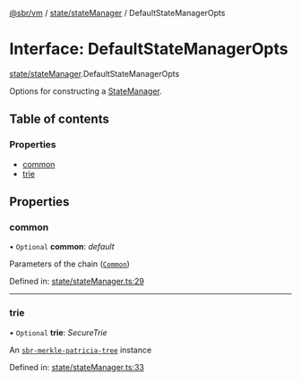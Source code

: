 [@sbr/vm](../README.md) / [state/stateManager](../modules/state_statemanager.md) / DefaultStateManagerOpts

# Interface: DefaultStateManagerOpts

[state/stateManager](../modules/state_statemanager.md).DefaultStateManagerOpts

Options for constructing a [StateManager](state_interface.statemanager.md).

## Table of contents

### Properties

- [common](state_statemanager.defaultstatemanageropts.md#common)
- [trie](state_statemanager.defaultstatemanageropts.md#trie)

## Properties

### common

• `Optional` **common**: *default*

Parameters of the chain ([`Common`](https://github.com/ethereumjs/ethereumjs-monorepo/tree/master/packages/common))

Defined in: [state/stateManager.ts:29](https://github.com/siliconswampio/sbr-vm/blob/master/lib/state/stateManager.ts#L29)

___

### trie

• `Optional` **trie**: *SecureTrie*

An [`sbr-merkle-patricia-tree`](https://github.com/ethereumjs/ethereumjs-monorepo/tree/master/packages/trie) instance

Defined in: [state/stateManager.ts:33](https://github.com/siliconswampio/sbr-vm/blob/master/lib/state/stateManager.ts#L33)

